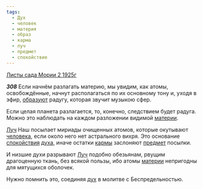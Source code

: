 ```yaml
---
tags:
  - Дух
  - человек
  - материя
  - образ
  - карма
  - луч
  - предмет
  - спокойствие
---
```


[Листы сада Мории 2 1925г](https://127.0.0.1:4002/agni/1925)

___308___
Если начнём разлагать материю, мы увидим, как атомы, освобождённые, начнут располагаться по их основному тону и, уходя в эфир, [образуют](../../../tags/#образ) радугу, которая звучит музыкою сфер.   

Если целая планета разлагается, то, конечно, следствием будет радуга. Можно это наблюдать на каждом разложении видимой [материи](../../../tags/#материя).   

[Луч](../../../tags/#луч) Наш посылает мириады очищенных атомов, которые окутывают [человека](../../../tags/#человек), если около него нет астрального вихря. Это основание [спокойствия](../../../tags/#спокойствие) [духа](../../../tags/#Дух), иначе остатки [кармы](../../../tags/#карма) заслоняют [предмет](../../../tags/#предмет) посылки.   

И низшие духи разрывают [Луч](../../../tags/#луч) подобно обезьянам, рвущим драгоценную ткань, без всякой пользы, ибо атомы [материи](../../../tags/#материя) непригодны для мятущихся оболочек.   

Нужно помнить это, соединяя [дух](../../../tags/#Дух) в молитве с Беспредельностью.   

